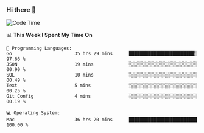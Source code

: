 ### Hi there 👋

<!--
**CrazyCollin/crazycollin** is a ✨ _special_ ✨ repository because its `README.md` (this file) appears on your GitHub profile.

Here are some ideas to get you started:

- 🔭 I’m currently working on ...
- 🌱 I’m currently learning ...
- 👯 I’m looking to collaborate on ...
- 🤔 I’m looking for help with ...
- 💬 Ask me about ...
- 📫 How to reach me: ...
- 😄 Pronouns: ...
- ⚡ Fun fact: ...
-->

<!--START_SECTION:waka-->
![Code Time](http://img.shields.io/badge/Code%20Time-3%2C413%20hrs%2024%20mins-blue)

📊 **This Week I Spent My Time On** 

```text
💬 Programming Languages: 
Go                       35 hrs 29 mins      ████████████████████████░   97.66 % 
JSON                     19 mins             ░░░░░░░░░░░░░░░░░░░░░░░░░   00.90 % 
SQL                      10 mins             ░░░░░░░░░░░░░░░░░░░░░░░░░   00.49 % 
Text                     5 mins              ░░░░░░░░░░░░░░░░░░░░░░░░░   00.25 % 
Git Config               4 mins              ░░░░░░░░░░░░░░░░░░░░░░░░░   00.19 % 

💻 Operating System: 
Mac                      36 hrs 20 mins      █████████████████████████   100.00 % 
```


<!--END_SECTION:waka-->
